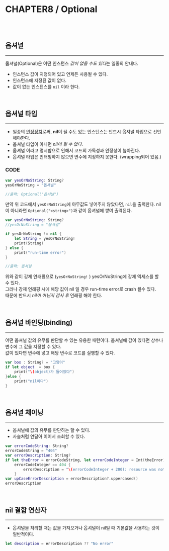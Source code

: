 # CHAPTER8 / Optional
<br>
<br>

## 옵셔널
- - -
옵셔널(Optional)은 어떤 인스턴스 *값이 없을 수도 있다*는 일종의 안내다.
* 인스턴스 값이 지정되어 있고 언제든 사용될 수 있다.
* 인스턴스에 지정된 값이 없다.
* 값이 없는 인스턴스를 `nil` 이라 한다.

<br>

## 옵셔널 타입
- - -
* 일종의 <U>안정장치</U>로써, **nil**이 될 수도 있는 인스턴스는 반드시 옵셔널 타입으로 선언해야한다.
* 옵셔널 타입이 아니면 *nil이 될 수 없다*.
* 옵셔널 이라고 명시함으로 인해서 코드의 가독성과 안정성이 높아진다.
* 옵셔널 타입은 언래핑하지 않으면 변수에 지정하지 못한다. (wrapping되어 있음.)

### CODE

```swift
var yesOrNoString: String?
yesOrNoString = "옵셔널"

//출력: Optional("옵셔널")

```
만약 위 코드에서 `yesOrNoString`에 아무값도 넣어주지 않았다면, `nil`을 출력한다.
nil이 아니라면 `Optional("<string>")`과 같이 옵셔널에 쌓여 출력된다.


```swift
var yesOrNoString: String?
//yesOrNoString = "옵셔널"

if yesOrNoString != nil {
    let String = yesOrNoString!
    print(String)
} else {
    print("run-time error")
}

//출력: 옵셔널
```

위와 같이 강제 언래핑으로 (`yesOrNoString!` ) yesOrNoString에 강제 엑세스를 할 수 있다.  
그러나 강제 언래핑 시에 해당 값이 nil 일 경우 run-time error로 crash 될수 있다.  
때문에 반드시 *nil이 아닌지 검사 후* 언래핑 해야 한다.

<br>

## 옵셔널 바인딩(binding)
- - -
어떤 옵셔널 값의 유무를 판단할 수 있는 유용한 패턴이다.
옵셔널에 값이 있다면 상수나 변수에 그 값을 지정할 수 있다.   
값이 있다면 변수에 넣고 해당 변수로 코드를 실행할 수 있다.

```swift
var box : String? = "고양이"
if let object  = box {
    print("\(object)가 들어있다")
}else {
    print("nil이다")
}
```
<br>

## 옵셔널 체이닝
- - -
* 옵셔널에 값의 유무를 판단하는 할 수 있다.
* 사슬처럼 연달아 이어서 조회할 수 있다.

```swift
var errorCodeString: String?
errorCodeString = "404"
var errorDescription: String?
if let theError = errorCodeString, let errorCodeInteger = Int(theError),
    errorCodeInteger == 404 {
        errorDescription = "\(errorCodeInteger + 200): resource was not found."
    }
var upCaseErrorDescription = errorDescription?.uppercased()
errorDescription
```
<br>

## nil 결합 연산자
- - -
* 옵셔널을 처리할 때는 값을 가져오거나 옵셔널이 nil일 때 기본값을 사용하는 것이 일반적이다.

```swift
let description = errorDescription ?? "No error"
```
